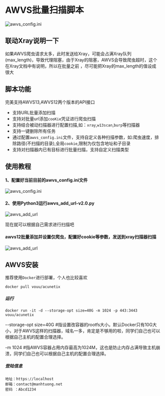 # AWVS批量扫描脚本
![awvs_config.ini](https://s1.ax1x.com/2020/08/06/agCwPs.png)


## 联动Xray说明一下 
如果AWVS爬虫请求太多，此时发送给Xray，可能会占满Xray队列(max_length)，导致代理阻塞，由于Xray的阻塞，AWVS会导致爬虫超时，这个在Xray文档中有说明，所以在批量之前 ，尽可能把Xray的max_length的值设成很大

## 脚本功能
完美支持AWVS13,AWVS12两个版本的API接口

* 支持URL批量添加扫描
* 支持对批量url添加`cooKie`凭证进行爬虫扫描
* 支持结合被动扫描器进行配置扫描,如：`xray`,`w13scan`,`burp`等扫描器
* 支持一键删除所有任务
* 通过配置`awvs_config.ini`文件，支持自定义各种扫描参数，如:爬虫速度，排除路径(不扫描的目录),全局`cookie`,限制为仅包含地址和子目录
* 支持对扫描器内已有目标进行批量扫描，支持自定义扫描类型

## 使用教程

#### 1、配置好当前目前的awvs_config.ini文件
![awvs_config.ini](https://github.com/test502git/awvs13_batch_py3/blob/master/add_log/config.png)


#### 2、使用Python3运行awvs_add_url-v2.0.py
![awvs_add_url](https://github.com/test502git/awvs13_batch_py3/blob/master/add_log/%E5%BE%AE%E4%BF%A1%E6%88%AA%E5%9B%BE_20200728190739.png)


现在就可以根据自己需求进行扫描吧


#### awvs12批量添加并设置仅爬虫，配置好cookie等参数，发送到xray扫描器扫描
![awvs_add_url](https://github.com/test502git/awvs13_batch_py3/blob/master/add_log/%E5%BE%AE%E4%BF%A1%E6%88%AA%E5%9B%BE_20200728204949.png)


## AWVS安装
推荐使用`Docker`进行部署，个人也比较喜欢

```
docker pull vouu/acunetix
```

##### 运行
```
docker run -it -d --storage-opt size=40G -m 1024 -p 443:3443 vouu/acunetix
```
 --storage-opt size=40G #指设置改容器的rootfs大小。默认Docker只有10G大小，对于AWVS这样的扫描器，域名一多，肯定是不够用的啦，同学们自己也可以根据自己主机的配置合理选择。
 
 -m 1024                #指AWVS容器占用内存最高为1024M，这也是防止内存占满导致主机崩溃，同学们自己也可以根据自己主机的配置合理选择。


##### 登陆信息
```
地址：https://localhost
邮箱：contact@manhtuong.net
密码 ：Abcd1234
```
